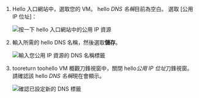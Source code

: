 
1. Hello 入口網站中，選取您的 VM。 hello *DNS 名稱*目前為空白。 選取 [公用 IP 位址]：
   
   ![按一下 hello 入口網站中的公用 IP 資源](./media/virtual-machines-common-portal-create-fqdn/locatePublicIP.PNG)

2. 輸入所需的 hello DNS 名稱，然後選取**儲存**。
   
   ![輸入您公用 IP 資源的 DNS 名稱標籤](./media/virtual-machines-common-portal-create-fqdn/dnsNameLabel.PNG)
 

3. tooreturn toohello VM 概觀刀鋒視窗中，關閉 hello*公用 IP 位址*刀鋒視窗。 請確認該 hello *DNS 名稱*現在會顯示。
   
   ![確認已設定新的 DNS 標籤](./media/virtual-machines-common-portal-create-fqdn/fqdnCreated.PNG)

